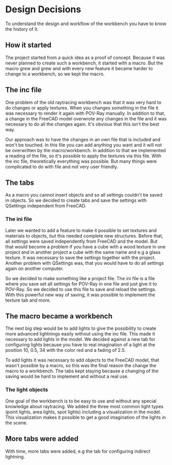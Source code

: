 # Design Decisions

To understand the design and workflow of the workbench you have to know the history of it.

## How it started

The project started from a quick idea as a proof of concept. Because it was never planned to create such a workbench, it started with a macro. But the macro grew and grew and with every new feature it became harder to change to a workbench, so we kept the macro.

## The inc file

One problem of the old raytracing workbench was that it was very hard to do changes or apply textures. When you changes something in the file it was necessary to render it again with POV-Ray manually. In addition to that, a change in the FreeCAD model overwrote any changes in the file and it was necessary to do all the changes again. It's obvious that this isn't the best way.

Our approach was to have the changes in an own file that is included and won't be touched. In this file you can add anything you want and it will not be overwritten by the macro/workbench. In addition to that we implemented a reading of the file, so it's possible to apply the textures via this file. With the inc file, theoretically everything was possible. But many things were complicated to do with file and not very user friendly.

## The tabs

As a macro you cannot insert objects and so all settings couldn't be saved in objects. So we decided to create tabs and save the settings with QSettings independent from FreeCAD.

### The ini file

Later we wanted to add a feature to make it possible to set textures and materials to objects, but this needed complete new structures. Before that, all settings were saved independently from FreeCAD and the model. But that would become a problem if you have a cube with a wood texture in one project and in another project a cube with the same name and e.g a glass texture. It was necessary to save the settings together with the project. Another problem with QSettings was, that you would have to do all settings again on another computer.

So we decided to make something like a project file. The ini file is a file where you save set all settings for POV-Ray in one file and just give it to POV-Ray. So we decided to use this file to save and reload the settings. With this powerful new way of saving, it was possible to implement the texture tab and more.

## The macro became a workbench

The next big step would be to add lights to give the possibility to create more advanced lightnings easily without using the inc file. This made it necessary to add lights in the model. We decided against a new tab for configuring lights because you have to real imagination of a light at the position 10, 0.5, 34 with the color red and a fading of 2.5.

To add lights it was necessary to add objects to the FreeCAD model, that wasn't possible by a macro, so this was the final reason the change the macro to a workbench. The tabs kept staying because a changing of the saving would be hard to implement and without a real use.

### The light objects

One goal of the workbench is to be easy to use and without any special knowledge about raytracing. We added the three most common light types (point lights, area lights, spot lights) including a visualization in the model. This visualization makes it possible to get a good imagination of the lights in the scene.

## More tabs were added

With time, more tabs were added, e.g the tab for configuring indirect lightning.
